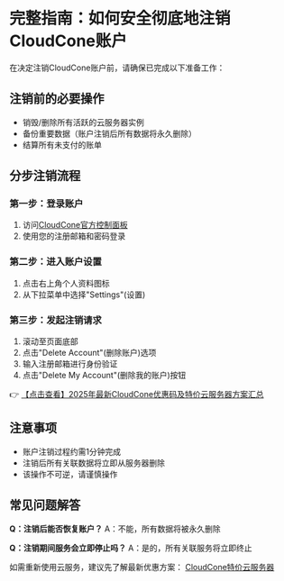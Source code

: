 # 完整指南：如何安全彻底地注销CloudCone账户

在决定注销CloudCone账户前，请确保已完成以下准备工作：

## 注销前的必要操作
- 销毁/删除所有活跃的云服务器实例
- 备份重要数据（账户注销后所有数据将永久删除）
- 结算所有未支付的账单

## 分步注销流程

### 第一步：登录账户
1. 访问[CloudCone官方控制面板](https://bit.ly/Cloudcone)
2. 使用您的注册邮箱和密码登录

### 第二步：进入账户设置
1. 点击右上角个人资料图标
2. 从下拉菜单中选择"Settings"(设置)

### 第三步：发起注销请求
1. 滚动至页面底部
2. 点击"Delete Account"(删除账户)选项
3. 输入注册邮箱进行身份验证
4. 点击"Delete My Account"(删除我的账户)按钮

👉 [【点击查看】2025年最新CloudCone优惠码及特价云服务器方案汇总](https://bit.ly/Cloudcone)

## 注意事项
- 账户注销过程约需1分钟完成
- 注销后所有关联数据将立即从服务器删除
- 该操作不可逆，请谨慎操作

## 常见问题解答
**Q：注销后能否恢复账户？**
A：不能，所有数据将被永久删除

**Q：注销期间服务会立即停止吗？**
A：是的，所有关联服务将立即终止

如需重新使用云服务，建议先了解最新优惠方案：
[CloudCone特价云服务器](https://bit.ly/Cloudcone)